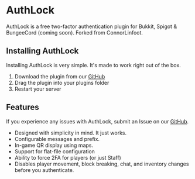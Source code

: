 # AuthLock

AuthLock is a free two-factor authentication plugin for Bukkit, Spigot & BungeeCord \(coming soon\). Forked from ConnorLinfoot.

## Installing AuthLock

Installing AuthLock is very simple. It's made to work right out of the box.

1. Download the plugin from our [GitHub](https://github.com/RileyCalhounDEV/AuthLock)
2. Drag the plugin into your plugins folder
3. Restart your server

## Features

If you experience any issues with AuthLock, submit an Issue on our [GitHub](https://github.com/RileyCalhounDEV/AuthLock).

* Designed with simplicity in mind. It just works.
* Configurable messages and prefix.
* In-game QR display using maps.
* Support for flat-file configuration
* Ability to force 2FA for players \(or just Staff\)
* Disables player movement, block breaking, chat,  and inventory changes before you authenticate.

